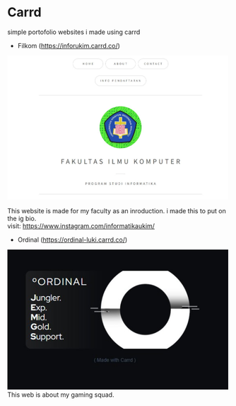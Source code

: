 # Carrd
simple portofolio websites i made using carrd

- Filkom (https://inforukim.carrd.co/)
<img src="filkom.jpg" alt="filkom" width="500"/>

This website is made for my faculty as an inroduction. i made this to put on the ig bio.
<br>visit: https://www.instagram.com/informatikaukim/

- Ordinal (https://ordinal-luki.carrd.co/)
<img src="ordinal1.jpg" alt="filkom" width="500"/>
This web is about my gaming squad.
